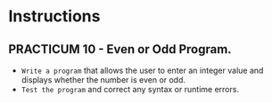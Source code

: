 # Instructions  

## PRACTICUM 10 - Even or Odd Program.<br>
- `Write a program` that allows the user to enter an integer value
  and displays whether the number is even or odd.
  <br>
- `Test the program` and correct any syntax or runtime errors.

